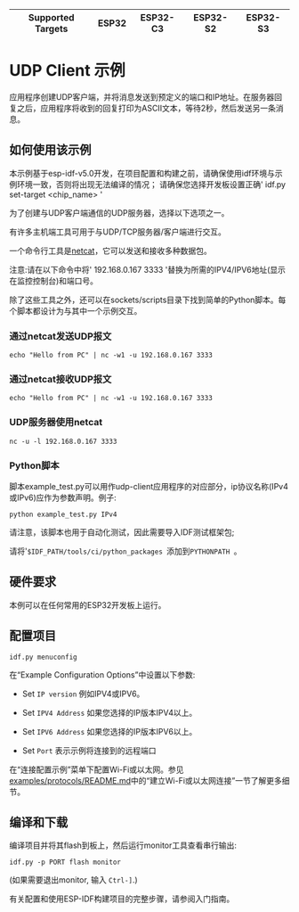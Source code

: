 | Supported Targets | ESP32 | ESP32-C3 | ESP32-S2 | ESP32-S3 |
| ----------------- | ----- | -------- | -------- | -------- |


# UDP Client 示例

应用程序创建UDP客户端，并将消息发送到预定义的端口和IP地址。在服务器回复之后，应用程序将收到的回复打印为ASCII文本，等待2秒，然后发送另一条消息。

## 如何使用该示例

本示例基于esp-idf-v5.0开发，在项目配置和构建之前，请确保使用idf环境与示例环境一致，否则将出现无法编译的情况；
请确保您选择开发板设置正确' idf.py set-target <chip_name> '

为了创建与UDP客户端通信的UDP服务器，选择以下选项之一。

有许多主机端工具可用于与UDP/TCP服务器/客户端进行交互。

一个命令行工具是[netcat](http://netcat.sourceforge.net)，它可以发送和接收多种数据包。

注意:请在以下命令中将' 192.168.0.167 3333 '替换为所需的IPV4/IPV6地址(显示在监控控制台)和端口号。

除了这些工具之外，还可以在sockets/scripts目录下找到简单的Python脚本。每个脚本都设计为与其中一个示例交互。

### 通过netcat发送UDP报文
```
echo "Hello from PC" | nc -w1 -u 192.168.0.167 3333
```

### 通过netcat接收UDP报文
```
echo "Hello from PC" | nc -w1 -u 192.168.0.167 3333
```

### UDP服务器使用netcat
```
nc -u -l 192.168.0.167 3333
```

### Python脚本
脚本example_test.py可以用作udp-client应用程序的对应部分，ip协议名称(IPv4或IPv6)应作为参数声明。例子:

```
python example_test.py IPv4
```
请注意，该脚本也用于自动化测试，因此需要导入IDF测试框架包;

请将'`$IDF_PATH/tools/ci/python_packages `添加到`PYTHONPATH `。


## 硬件要求

本例可以在任何常用的ESP32开发板上运行。

## 配置项目

```
idf.py menuconfig
```

在“Example Configuration Options”中设置以下参数:

* Set `IP version` 例如IPV4或IPV6。

* Set `IPV4 Address` 如果您选择的IP版本IPV4以上。

* Set `IPV6 Address` 如果您选择的IP版本IPV6以上。

* Set `Port` 表示示例将连接到的远程端口

在“连接配置示例”菜单下配置Wi-Fi或以太网。参见[examples/protocols/README.md](../../README.md)中的“建立Wi-Fi或以太网连接”一节了解更多细节。


## 编译和下载

编译项目并将其flash到板上，然后运行monitor工具查看串行输出:

```
idf.py -p PORT flash monitor
```

(如果需要退出monitor, 输入 ``Ctrl-]``.)

有关配置和使用ESP-IDF构建项目的完整步骤，请参阅入门指南。
